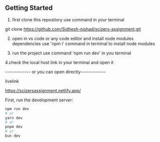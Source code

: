 ## Getting Started

1. first clone this repository use command in your terminal

git clone https://github.com/Sidhesh-nishad/scizers-assignment.git

2. open in vs code or any code editor and install node modules dependencies use 'npm i' command in terminal to install node modules

3. run the project use command 'npm run dev' in you terminal

4.check the local host link in your terminal and open it

------------- or you can open directly-------------

livelink

https://scizersassignment.netlify.app/

First, run the development server:

```bash
npm run dev
# or
yarn dev
# or
pnpm dev
# or
bun dev
```
